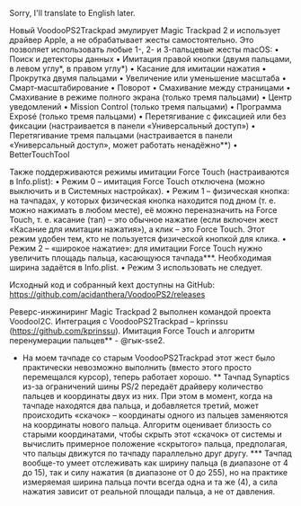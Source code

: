 Sorry, I'll translate to English later.

Новый VoodooPS2Trackpad эмулирует Magic Trackpad 2 и использует драйвер Apple, а не обрабатывает жесты самостоятельно. Это позволяет использовать любые 1-, 2- и 3-пальцевые жесты macOS:
• Поиск и детекторы данных
• Имитация правой кнопки (двумя пальцами, в левом углу*, в правом углу*)
• Касание для имитации нажатия
• Прокрутка двумя пальцами
• Увеличение или уменьшение масштаба
• Смарт-масштабирование
• Поворот
• Смахивание между страницами
• Смахивание в режиме полного экрана (только тремя пальцами)
• Центр уведомлений
• Mission Control (только тремя пальцами)
• Программа Exposé (только тремя пальцами)
• Перетягивание с фиксацией или без фиксации (настраивается в панели «Универсальный доступ»)
• Перетягивание тремя пальцами (настраивается в панели «Универсальный доступ», может работать ненадёжно**)
• BetterTouchTool

Также поддерживаются режимы имитации Force Touch (настраиваются в Info.plist):
• Режим 0 – имитация Force Touch отключена (можно выключить и в Системных настройках).
• Режим 1 – физическая кнопка: на тачпадах, у которых физическая кнопка находится под дном (т. е. можно нажимать в любом месте), её можно переназначить на Force Touch, т. е. касание (тап) – это обычное нажатие (если включен жест «Касание для имитации нажатия»), а клик – это Force Touch. Этот режим удобен тем, кто не пользуется физической кнопкой для клика.
• Режим 2 – «широкое нажатие»: для имитации Force Touch нужно увеличить площадь пальца, касающуюся тачпада***. Необходимая ширина задаётся в Info.plist. 
• Режим 3 использовать не следует.

Исходный код и собранный kext доступны на GitHub: https://github.com/acidanthera/VoodooPS2/releases

Реверс-инжиниринг Magic Trackpad 2 выполнен командой проекта VoodooI2C.
Интеграция с VoodooPS2Trackpad – kprinssu (https://github.com/kprinssu).
Имитация Force Touch и алгоритм перенумерации пальцев** - @гык-sse2.

* На моем тачпаде со старым VoodooPS2Trackpad этот жест было практически невозможно выполнить (вместо этого просто перемещался курсор), теперь работает хорошо.
** Тачпад Synaptics из-за ограничений шины PS/2 передаёт драйверу количество пальцев и координаты двух из них. При этом в момент, когда на тачпаде находятся два пальца, и добавляется третий, может происходить «скачок» – координаты одного из пальцев заменяются на координаты нового пальца. Алгоритм оценивает близость со старыми координатами, чтобы скрыть этот «скачок» от системы и вычислить примерное положение «скрытого» пальца, предполагая, что пальцы движутся по тачпаду параллельно друг другу.
*** Тачпад вообще-то умеет отслеживать как ширину пальца (в диапазоне от 4 до 15), так и силу нажатия (в диапазоне от 0 до 255), но на практике измеряемая ширина пальца почти всегда одна и та же (4), а сила нажатия зависит от реальной площади пальца, а не от давления.
